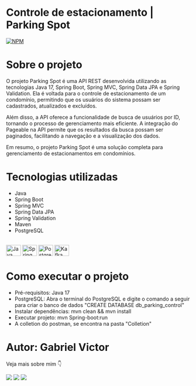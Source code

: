 # Controle de estacionamento | Parking Spot
[![NPM](https://img.shields.io/npm/l/react)](https://github.com/GabrielVictorDEV/API-Controle_de_estacionamento/blob/main/LICENCE) 

# Sobre o projeto

O projeto Parking Spot é uma API REST desenvolvida utilizando as tecnologias Java 17, Spring Boot, Spring MVC, Spring Data JPA e Spring Validation. Ela é voltada para o controle de estacionamento de um condomínio, permitindo que os usuários do sistema possam ser cadastrados, atualizados e excluídos.

Além disso, a API oferece a funcionalidade de busca de usuários por ID, tornando o processo de gerenciamento mais eficiente. A integração do Pageable na API permite que os resultados da busca possam ser paginados, facilitando a navegação e a visualização dos dados.

Em resumo, o projeto Parking Spot é uma solução completa para gerenciamento de estacionamentos em condomínios.

# Tecnologias utilizadas
- Java
- Spring Boot
- Spring MVC
- Spring Data JPA
- Spring Validation
- Maven
- PostgreSQL
<div style="display: inline_block"><br>
  <img align="center" alt="Java" height="30" width="40" src="https://cdn.jsdelivr.net/gh/devicons/devicon/icons/java/java-original.svg">
  <img align="center" alt="Spring" height="30" width="40" src="https://cdn.jsdelivr.net/gh/devicons/devicon/icons/spring/spring-original-wordmark.svg">
  <img align="center" alt="Postgress" height="30" width="40" src="https://cdn.jsdelivr.net/gh/devicons/devicon/icons/postgresql/postgresql-plain-wordmark.svg">
  <img align="center" alt="Kafka" height="30" width="40" src="https://cdn.jsdelivr.net/gh/devicons/devicon/icons/apachekafka/apachekafka-original-wordmark.svg">
</div>

# Como executar o projeto
- Pré-requisitos: Java 17
- PostgreSQL: Abra o terminal do PostgreSQL e digite o comando a seguir para criar o banco de dados "CREATE DATABASE db_parking_control"
- Instalar dependências: mvn clean && mvn install
- Executar projeto: mvn Spring-boot:run 
- A colletion do postman, se encontra na pasta "Colletion"

# Autor: Gabriel Victor 

Veja mais sobre mim 👇 

<div> 
  <a href="https://www.instagram.com/gv2074300/" target="_blank"><img src="https://img.shields.io/badge/-Instagram-%23E4405F?style=for-the-badge&logo=instagram&logoColor=white" target="_blank"></a>
 <a href="[https://discord.gg/Gavictor#2360](https://twitter.com/GabrielVictorDV)" target="_blank"><img src="https://img.shields.io/badge/Twitter-1DA1F2?style=for-the-badge&logo=twitter&logoColor=white" target="_blank"></a> 
  <a href="https://www.linkedin.com/in/gabriel-victor-0a5489209/" target="_blank"><img src="https://img.shields.io/badge/-LinkedIn-%230077B5?style=for-the-badge&logo=linkedin&logoColor=white" target="_blank"></a>  
</div>
